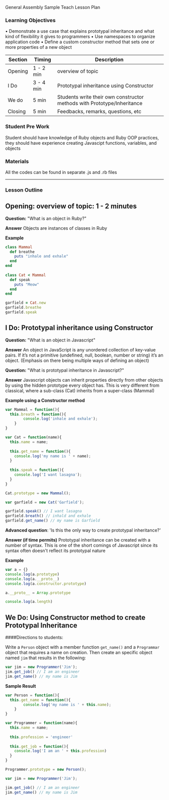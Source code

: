 General Assembly Sample Teach Lesson Plan

### Learning Objectives
• Demonstrate a use case that explains prototypal inheritance and what kind of flexibility it gives to programmers
• Use namespaces to organize application code
• Define a custom constructor method that sets one or more
properties of a new object

| **Section** | **Timing** | **Description**                                                         |
|-------------|------------|-------------------------------------------------------------------------|
| Opening     | 1 - 2 min  | overview of topic                                                       | 
| I Do        | 3 - 4 min  | Prototypal inheritance using Constructor                                |
| We do       | 5 min      | Students write their own constructor methods with Prototype/Inheritance |
| Closing     | 5 min      | Feedbacks, remarks, questions, etc

### Student Pre Work

Student should have knowledge of Ruby objects and Ruby OOP practices, they should have experience creating Javascipt functions, variables, and objects

### Materials

All the codes can be found in separate .js and .rb files

-----------------------------------------------------------------------------------------------------

### Lesson Outline

## Opening: overview of topic: 1 - 2 minutes

**Question:** "What is an object in Ruby?"

**Answer**
Objects are instances of classes in Ruby

**Example**

```ruby
class Mammal  
  def breathe  
    puts "inhale and exhale"  
  end  
end  
  
class Cat < Mammal  
  def speak  
    puts "Meow"  
  end  
end  

garfield = Cat.new  
garfield.breathe  
garfield.speak  
```
## I Do: Prototypal inheritance using Constructor

**Question:** "What is an object in Javascript"

**Answer**
An object in JavaScript is any unordered collection of key-value pairs. If it’s not a primitive (undefined, null, boolean, number or string) it’s an object. (Emphasis on there being multiple ways of defining an object)

**Question:** "What is prototypal inheritance in Javascript?"

**Answer**
Javascript objects can inherit properties directly from other objects by using the hidden prototype every object has. This is very different from classical, where a sub-class (Cat) inherits from a super-class (Mammal)

**Example using a Constructor method**

```js
var Mammal = function(){
  this.breath = function(){
		console.log('inhale and exhale');
	}
}

var Cat = function(name){
  this.name = name;
  
  this.get_name = function(){
    console.log('my name is ' + name);
  }
  
  this.speak = function(){
    console.log('I want lasagna');
  }
}

Cat.prototype = new Mammal();

var garfield = new Cat('Garfield');

garfield.speak() // I want lasagna
garfield.breath() // inhald and exhale
garfield.get_name() // my name is Garfield
```

**Advanced question**: 'Is this the only way to create prototypal inheritance?'

**Answer (if time permits)**
Prototypal inheritance can be created with a number of syntax. This is one of the short comings of Javascript since its syntax often doesn't reflect its prototypal nature

**Example**

```js
var a = {}
console.log(a.prototype)
console.log(a.__proto__)
console.log(a.constructor.prototype)

a.__proto__ = Array.prototype

console.log(a.length)
```

## We Do: Using Constructor method to create Prototypal Inheritance

####Directions to students:

Write a `Person` object with a member function `get_name()` and a `Programmar` object that requires a name on creation. Then create an specific object named `jim` that results in the following:  

```js
var jim = new Programmer('Jim');
jim.get_job() // I am an engineer
jim.get_name() // my name is Jim
```

**Sample Result**

```js
var Person = function(){
  this.get_name = function(){
		console.log('my name is ' + this.name);
	}
}

var Programmer = function(name){
  this.name = name;
  
  this.profession = 'engineer'
  
  this.get_job = function(){
    console.log('I am an ' + this.profession)
  }
}

Programmer.prototype = new Person();

var jim = new Programmer('Jim');

jim.get_job() // I am an engineer
jim.get_name() // my name is Jim
```


